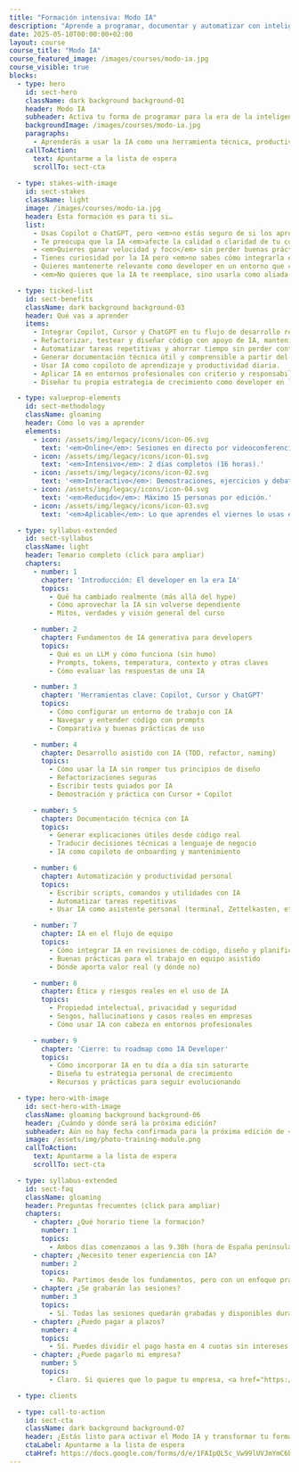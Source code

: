 ```yaml
---
title: "Formación intensiva: Modo IA"
description: "Aprende a programar, documentar y automatizar con inteligencia artificial sin perder criterio ni calidad. Integra Copilot, Cursor y ChatGPT en tu flujo de trabajo con buenas prácticas."
date: 2025-05-10T00:00:00+02:00
layout: course
course_title: "Modo IA"
course_featured_image: /images/courses/modo-ia.jpg
course_visible: true
blocks:
  - type: hero
    id: sect-hero
    className: dark background background-01
    header: Modo IA
    subheader: Activa tu forma de programar para la era de la inteligencia artificial.
    backgroundImage: /images/courses/modo-ia.jpg
    paragraphs:
      - Aprenderás a usar la IA como una herramienta técnica, productiva y sostenible. Domina herramientas como Copilot, Cursor y ChatGPT para escribir código, automatizar tareas y documentar sin perder el control ni la calidad.
    callToAction:
      text: Apuntarme a la lista de espera
      scrollTo: sect-cta
  
  - type: stakes-with-image
    id: sect-stakes
    className: light
    image: /images/courses/modo-ia.jpg
    header: Esta formación es para ti si…
    list:
      - Usas Copilot o ChatGPT, pero <em>no estás seguro de si los aprovechas bien</em>.
      - Te preocupa que la IA <em>afecte la calidad o claridad de tu código</em>.
      - <em>Quieres ganar velocidad y foco</em> sin perder buenas prácticas.
      - Tienes curiosidad por la IA pero <em>no sabes cómo integrarla en tu día a día</em>.
      - Quieres mantenerte relevante como developer en un entorno que cambia rápido.
      - <em>No quieres que la IA te reemplace, sino usarla como aliada estratégica</em>.

  - type: ticked-list
    id: sect-benefits
    className: dark background background-03
    header: Qué vas a aprender
    items:
      - Integrar Copilot, Cursor y ChatGPT en tu flujo de desarrollo real.
      - Refactorizar, testear y diseñar código con apoyo de IA, manteniendo la calidad.
      - Automatizar tareas repetitivas y ahorrar tiempo sin perder control.
      - Generar documentación técnica útil y comprensible a partir del código.
      - Usar IA como copiloto de aprendizaje y productividad diaria.
      - Aplicar IA en entornos profesionales con criterio y responsabilidad.
      - Diseñar tu propia estrategia de crecimiento como developer en la era IA.

  - type: valueprop-elements
    id: sect-methodology
    className: gloaming
    header: Cómo lo vas a aprender
    elements:
      - icon: /assets/img/legacy/icons/icon-06.svg
        text: '<em>Online</em>: Sesiones en directo por videoconferencia.'
      - icon: /assets/img/legacy/icons/icon-01.svg
        text: '<em>Intensivo</em>: 2 días completos (16 horas).'
      - icon: /assets/img/legacy/icons/icon-02.svg
        text: '<em>Interactivo</em>: Demostraciones, ejercicios y debate técnico.'
      - icon: /assets/img/legacy/icons/icon-04.svg
        text: '<em>Reducido</em>: Máximo 15 personas por edición.'
      - icon: /assets/img/legacy/icons/icon-03.svg
        text: '<em>Aplicable</em>: Lo que aprendes el viernes lo usas el lunes.'

  - type: syllabus-extended
    id: sect-syllabus
    className: light
    header: Temario completo (click para ampliar)
    chapters:
      - number: 1
        chapter: 'Introducción: El developer en la era IA'
        topics:
          - Qué ha cambiado realmente (más allá del hype)
          - Cómo aprovechar la IA sin volverse dependiente
          - Mitos, verdades y visión general del curso

      - number: 2
        chapter: Fundamentos de IA generativa para developers
        topics:
          - Qué es un LLM y cómo funciona (sin humo)
          - Prompts, tokens, temperatura, contexto y otras claves
          - Cómo evaluar las respuestas de una IA

      - number: 3
        chapter: 'Herramientas clave: Copilot, Cursor y ChatGPT'
        topics:
          - Cómo configurar un entorno de trabajo con IA
          - Navegar y entender código con prompts
          - Comparativa y buenas prácticas de uso

      - number: 4
        chapter: Desarrollo asistido con IA (TDD, refactor, naming)
        topics:
          - Cómo usar la IA sin romper tus principios de diseño
          - Refactorizaciones seguras
          - Escribir tests guiados por IA
          - Demostración y práctica con Cursor + Copilot

      - number: 5
        chapter: Documentación técnica con IA
        topics:
          - Generar explicaciones útiles desde código real
          - Traducir decisiones técnicas a lenguaje de negocio
          - IA como copiloto de onboarding y mantenimiento

      - number: 6
        chapter: Automatización y productividad personal
        topics:
          - Escribir scripts, comandos y utilidades con IA
          - Automatizar tareas repetitivas
          - Usar IA como asistente personal (terminal, Zettelkasten, etc.)

      - number: 7
        chapter: IA en el flujo de equipo
        topics:
          - Cómo integrar IA en revisiones de código, diseño y planificación
          - Buenas prácticas para el trabajo en equipo asistido
          - Dónde aporta valor real (y dónde no)

      - number: 8
        chapter: Ética y riesgos reales en el uso de IA
        topics:
          - Propiedad intelectual, privacidad y seguridad
          - Sesgos, hallucinations y casos reales en empresas
          - Cómo usar IA con cabeza en entornos profesionales

      - number: 9
        chapter: 'Cierre: tu roadmap como IA Developer'
        topics:
          - Cómo incorporar IA en tu día a día sin saturarte
          - Diseña tu estrategia personal de crecimiento
          - Recursos y prácticas para seguir evolucionando

  - type: hero-with-image
    id: sect-hero-with-image
    className: gloaming background background-06
    header: ¿Cuándo y dónde será la próxima edición?
    subheader: Aún no hay fecha confirmada para la próxima edición de <em>Modo IA</em>, pero puedes apuntarte a la lista de espera para enterarte antes que nadie cuando abramos plazas.
    image: /assets/img/photo-training-module.png
    callToAction:
      text: Apuntarme a la lista de espera
      scrollTo: sect-cta

  - type: syllabus-extended
    id: sect-faq
    className: gloaming
    header: Preguntas frecuentes (click para ampliar)
    chapters:
      - chapter: ¿Qué horario tiene la formación?
        number: 1
        topics:
          - Ambos días comenzamos a las 9.30h (hora de España peninsular) y finalizamos a las 19:00h. Habrá pausas para comer (1h 30m) y descansos a media mañana y tarde.
      - chapter: ¿Necesito tener experiencia con IA?
        number: 2
        topics:
          - No. Partimos desde los fundamentos, pero con un enfoque práctico. Si ya has trasteado con Copilot o ChatGPT, aún mejor.
      - chapter: ¿Se grabarán las sesiones?
        number: 3
        topics:
          - Sí. Todas las sesiones quedarán grabadas y disponibles durante 1 año completo.
      - chapter: ¿Puedo pagar a plazos?
        number: 4
        topics:
          - Sí. Puedes dividir el pago hasta en 4 cuotas sin intereses. <a href="https://www.exeal.com/contacto">Contáctanos</a> para gestionar la financiación.
      - chapter: ¿Puede pagarlo mi empresa?
        number: 5
        topics:
          - Claro. Si quieres que lo pague tu empresa, <a href="https://www.exeal.com/contacto">contáctanos</a> y gestionamos la factura y forma de pago directamente con ellos.

  - type: clients

  - type: call-to-action
    id: sect-cta
    className: dark background background-07
    header: ¿Estás listo para activar el Modo IA y transformar tu forma de programar?
    ctaLabel: Apuntarme a la lista de espera
    ctaHref: https://docs.google.com/forms/d/e/1FAIpQLSc_Vw99lUVJmYmC6EM-tP-7vmpTsrRdA1EcZkNyO0ghEvJgaQ/viewform?usp=sharing
---
```

